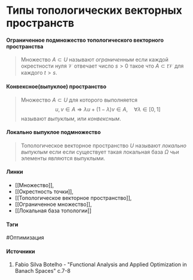 # Типы топологических векторных пространств
#### Ограниченное подмножество топологического векторного пространства
>Множество $A\subset U$ называют *ограниченным* если каждой окрестности нуля $\mathcal{V}$ отвечает число $s>0$ такое что $A\subset t\mathcal{V}$ для каждого $t>s$.
#### Конвексное(выпуклое) пространство
>Множество $A\subset U$ для которого выполняется $$u,v\in A\Rightarrow\lambda u+(1-\lambda)v\in A,\quad\forall\lambda\in[0,1]$$
называют *выпуклым*, или *конвексным*.
#### Локально выпуклое подмножество
>Топологическое векторное пространство $U$ называют *локально выпуклым* если если существует такая локальная база $\Omega$ чьи элементы являются выпуклыми.
#### Линки
- [[Множество]],
- [[Окрестность точки]],
- [[Топологическое векторное пространство]],
- [[Ограниченное множество]],
- [[Локальная база топологии]]
 
#### Тэги
 #Оптимизация 
#### Источники
 1. Fabio Silva Botelho - "Functional Analysis and Applied Optimization in Banach Spaces" с.7-8